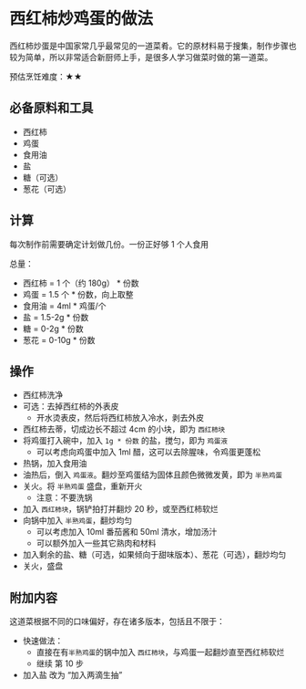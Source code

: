 # 西红柿炒鸡蛋的做法

西红柿炒蛋是中国家常几乎最常见的一道菜肴。它的原材料易于搜集，制作步骤也较为简单，所以非常适合新厨师上手，是很多人学习做菜时做的第一道菜。

预估烹饪难度：★★

## 必备原料和工具

* 西红柿
* 鸡蛋
* 食用油
* 盐
* 糖（可选）
* 葱花（可选）

## 计算

每次制作前需要确定计划做几份。一份正好够 1 个人食用

总量：

* 西红柿 = 1 个（约 180g） * 份数
* 鸡蛋 = 1.5 个 * 份数，向上取整
* 食用油 = 4ml * 鸡蛋/个
* 盐 = 1.5-2g * 份数
* 糖 = 0-2g * 份数
* 葱花 = 0-10g * 份数

## 操作

- 西红柿洗净
- 可选：去掉西红柿的外表皮
  - 开水烫表皮，然后将西红柿放入冷水，剥去外皮
- 西红柿去蒂，切成边长不超过 4cm 的小块，即为 `西红柿块`
- 将鸡蛋打入碗中，加入 `1g * 份数` 的盐，搅匀，即为 `鸡蛋液`
  - 可以考虑向鸡蛋中加入 1ml 醋，这可以去除腥味，令鸡蛋更蓬松
- 热锅，加入食用油
- 油热后，倒入 `鸡蛋液`。翻炒至鸡蛋结为固体且颜色微微发黄，即为 `半熟鸡蛋`
- 关火。将 `半熟鸡蛋` 盛盘，重新开火
  - 注意：不要洗锅
- 加入 `西红柿块`，锅铲拍打并翻炒 20 秒，或至西红柿软烂
- 向锅中加入 `半熟鸡蛋`，翻炒均匀
  - 可以考虑加入 10ml 番茄酱和 50ml 清水，增加汤汁
  - 可以额外加入一些其它熟肉和材料
- 加入剩余的盐、糖（可选，如果倾向于甜味版本）、葱花（可选），翻炒均匀
- 关火，盛盘

## 附加内容

这道菜根据不同的口味偏好，存在诸多版本，包括且不限于：

* 快速做法：
  - 直接在有`半熟鸡蛋`的锅中加入 `西红柿块`，与鸡蛋一起翻炒直至西红柿软烂
  - 继续 第 10 步
* 加入盐 改为 “加入两滴生抽”